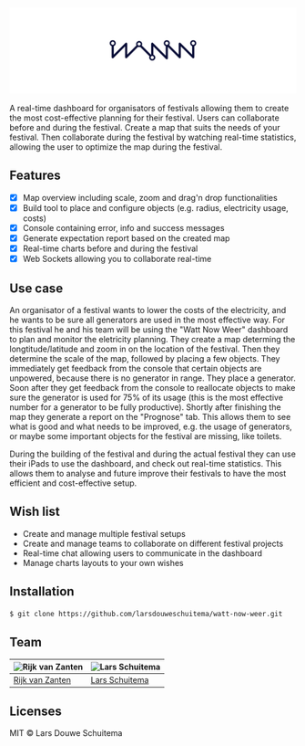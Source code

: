 ![WattNowWeer Logo](readme_img/wattnouweer.png)

A real-time dashboard for organisators of festivals allowing them to create the most cost-effective planning for their festival. Users can collaborate before and during the festival. Create a map that suits the needs of your festival. Then collaborate during the festival by watching real-time statistics, allowing the user to optimize the map during the festival.

## Features
* [x] Map overview including scale, zoom and drag'n drop functionalities
* [x] Build tool to place and configure objects (e.g. radius, electricity usage, costs)
* [x] Console containing error, info and success messages
* [x] Generate expectation report based on the created map
* [x] Real-time charts before and during the festival
* [x] Web Sockets allowing you to collaborate real-time

## Use case
An organisator of a festival wants to lower the costs of the electricity, and he wants to be sure all generators are used in the most effective way. For this festival he and his team will be using the "Watt Now Weer" dashboard to plan and monitor the eletricity planning. They create a map determing the longtitude/latitude and zoom in on the location of the festival. Then they determine the scale of the map, followed by placing a few objects. They immediately get feedback from the console that certain objects are unpowered, because there is no generator in range. They place a generator. Soon after they get feedback from the console to reallocate objects to make sure the generator is used for 75% of its usage (this is the most effective number for a generator to be fully productive). Shortly after finishing the map they generate a report on the "Prognose" tab. This allows them to see what is good and what needs to be improved, e.g. the usage of generators, or maybe some important objects for the festival are missing, like toilets.

During the building of the festival and during the actual festival they can use their iPads to use the dashboard, and check out real-time statistics. This allows them to analyse and future improve their festivals to have the most efficient and cost-effective setup.

## Wish list
* Create and manage multiple festival setups
* Create and manage teams to collaborate on different festival projects
* Real-time chat allowing users to communicate in the dashboard
* Manage charts layouts to your own wishes

## Installation
```bash
$ git clone https://github.com/larsdouweschuitema/watt-now-weer.git
```

## Team
![Rijk van Zanten](https://avatars0.githubusercontent.com/u/9141017?v=3&s=460) | ![Lars Schuitema](https://avatars1.githubusercontent.com/u/8817968?v=3&s=460)
---|---
[Rijk van Zanten](https://github.com/rijkvanzanten) | [Lars Schuitema](https://github.com/larsdouweschuitema)

## Licenses
MIT © Lars Douwe Schuitema
